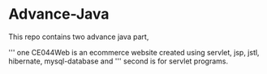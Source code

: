 # Advance-Java
This repo contains two advance java part, 

''' one CE044Web is an ecommerce website created using servlet, jsp, jstl, hibernate, mysql-database and 
''' second is for servlet programs. 
